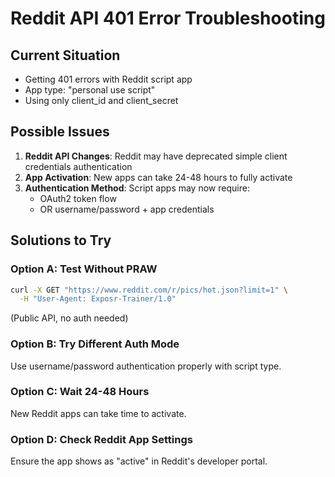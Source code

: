 # Reddit API 401 Error Troubleshooting

## Current Situation
- Getting 401 errors with Reddit script app
- App type: "personal use script"  
- Using only client_id and client_secret

## Possible Issues

1. **Reddit API Changes**: Reddit may have deprecated simple client credentials authentication
2. **App Activation**: New apps can take 24-48 hours to fully activate
3. **Authentication Method**: Script apps may now require:
   - OAuth2 token flow
   - OR username/password + app credentials

## Solutions to Try

### Option A: Test Without PRAW
```bash
curl -X GET "https://www.reddit.com/r/pics/hot.json?limit=1" \
  -H "User-Agent: Exposr-Trainer/1.0"
```
(Public API, no auth needed)

### Option B: Try Different Auth Mode
Use username/password authentication properly with script type.

### Option C: Wait 24-48 Hours
New Reddit apps can take time to activate.

### Option D: Check Reddit App Settings
Ensure the app shows as "active" in Reddit's developer portal.
